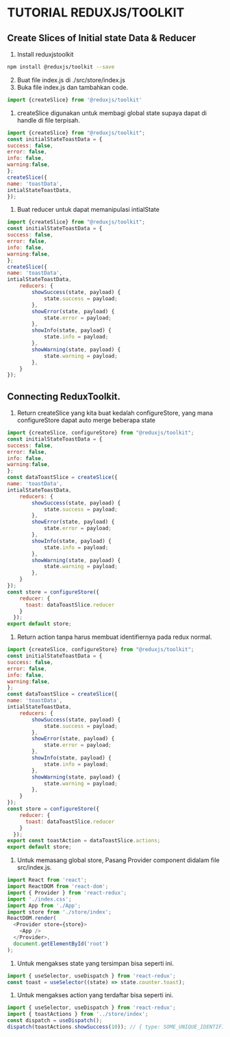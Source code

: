 # TUTORIAL REDUXJS/TOOLKIT
## Create Slices of Initial state Data & Reducer
1. Install reduxjstoolkit
```bash
npm install @reduxjs/toolkit --save
```
2. Buat file index.js di ./src/store/index.js
3. Buka file index.js dan tambahkan code.
```javascript
import {createSlice} from '@reduxjs/toolkit'
```
1. createSlice digunakan untuk membagi global state supaya dapat di handle di file terpisah.
```javascript
import {createSlice} from "@reduxjs/toolkit";
const initialStateToastData = {
success: false,
error: false,
info: false,
warning:false,
};
createSlice({
name: 'toastData',
intialStateToastData,
});
```
1. Buat reducer untuk dapat memanipulasi intialState
```javascript
import {createSlice} from "@reduxjs/toolkit";
const initialStateToastData = {
success: false,
error: false,
info: false,
warning:false,
};
createSlice({
name: 'toastData',
intialStateToastData,
	reducers: {
		showSuccess(state, payload) {
			state.success = payload;
		},
		showError(state, payload) {
			state.error = payload;
		},
		showInfo(state, payload) {
			state.info = payload;
		},
		showWarning(state, payload) {
			state.warning = payload;
		},
	}
});
```
## Connecting ReduxToolkit.
1. Return createSlice yang kita buat kedalah configureStore, yang mana configureStore dapat auto merge beberapa state
```javascript
import {createSlice, configureStore} from "@reduxjs/toolkit";
const initialStateToastData = {
success: false,
error: false,
info: false,
warning:false,
};
const dataToastSlice = createSlice({
name: 'toastData',
intialStateToastData,
	reducers: {
		showSuccess(state, payload) {
			state.success = payload;
		},
		showError(state, payload) {
			state.error = payload;
		},
		showInfo(state, payload) {
			state.info = payload;
		},
		showWarning(state, payload) {
			state.warning = payload;
		},
	}
});
const store = configureStore({
    reducer: {
      toast: dataToastSlice.reducer
    }
  });
export default store;
```
1. Return action tanpa harus membuat identifiernya pada redux normal.
```javascript
import {createSlice, configureStore} from "@reduxjs/toolkit";
const initialStateToastData = {
success: false,
error: false,
info: false,
warning:false,
};
const dataToastSlice = createSlice({
name: 'toastData',
intialStateToastData,
	reducers: {
		showSuccess(state, payload) {
			state.success = payload;
		},
		showError(state, payload) {
			state.error = payload;
		},
		showInfo(state, payload) {
			state.info = payload;
		},
		showWarning(state, payload) {
			state.warning = payload;
		},
	}
});
const store = configureStore({
    reducer: {
      toast: dataToastSlice.reducer
    }
  });
export const toastAction = dataToastSlice.actions;
export default store;
```
1. Untuk memasang global store, Pasang Provider component didalam file src/index.js.
```javascript
import React from 'react';
import ReactDOM from 'react-dom';
import { Provider } from 'react-redux';
import './index.css';
import App from './App';
import store from './store/index';
ReactDOM.render(
  <Provider store={store}>
    <App />
  </Provider>,
  document.getElementById('root')
);
```
1. Untuk mengakses state yang tersimpan bisa seperti ini.
```javascript
import { useSelector, useDispatch } from 'react-redux';
const toast = useSelector((state) => state.counter.toast);
```
1. Untuk mengakses action yang terdaftar bisa seperti ini.
```javascript
import { useSelector, useDispatch } from 'react-redux';
import { toastActions } from '../store/index';
const dispatch = useDispatch();
dispatch(toastActions.showSuccess(10)); // { type: SOME_UNIQUE_IDENTIFIER, payload: 10 }
```